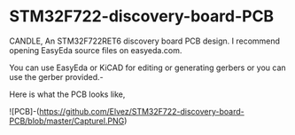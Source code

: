 # STM32F722-discovery-board-PCB
CANDLE,
An STM32F722RET6 discovery board PCB design. I recommend opening EasyEda source files on easyeda.com.

You can use EasyEda or KiCAD for editing or generating gerbers or you can use the gerber provided.-

Here is what the PCB looks like,

![PCB]-(https://github.com/Elvez/STM32F722-discovery-board-PCB/blob/master/Capturel.PNG)


